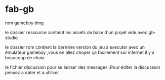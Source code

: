 # fab-gb
rom gameboy dmg

le dossier ressource contient les assets de base d'un projet vide avec gb-studio

le dossier rom contient la dernière version du jeu a executer avec un émulateur gameboy ,vous en allez choper ça facilement sur internet il y a beaucoup de choix.

le fichier discussion pour se laisser des messages .Pour éditer la discussion pensez  a dater et a utiliser
